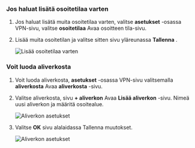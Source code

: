 ### <a name="to-add-address-space"></a>Jos haluat lisätä osoitetilaa varten

1. Jos haluat lisätä muita osoitetilaa varten, valitse **asetukset** -osassa VPN-sivu, valitse **osoitetilaa** Avaa osoitteen tila-sivu.

2. Lisää muita osoitetilan ja valitse sitten sivu yläreunassa **Tallenna** .

    ![Lisää osoitetilaa varten](./media/vpn-gateway-additional-address-space-include/address_space.png)

### <a name="to-create-subnets"></a>Voit luoda aliverkosta 

1. Voit luoda aliverkosta, **asetukset** -osassa VPN-sivu valitsemalla **aliverkosta** Avaa **aliverkosta** -sivu. 

2. Valitse aliverkosta, sivu **+ aliverkon** Avaa **Lisää aliverkon** -sivu. Nimeä uusi aliverkon ja määritä osoitealue.

    ![Aliverkon asetukset](./media/vpn-gateway-additional-address-space-include/add_subnet.png)     
3. Valitse **OK** sivu alalaidassa Tallenna muutokset.

    ![Aliverkon asetukset](./media/vpn-gateway-additional-address-space-include/ok.png)
